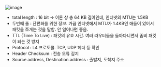 ![image](https://github.com/Mingadinga/2023_Study_CS/assets/53958188/eb8f2092-ec94-429e-af81-b73716e75b81)
- total length : 16 bit → 이론 상 총 64 KB 길이인데, 인터넷의 MTU는 1.5KB
- 두번째 줄 : 단편화를 위한 정보. 가끔 인터넷에서 MTU가 1.4KB인 애들이 있어서 패킷을 쪼개는 것을 말함. 안 일어나면 좋음.
- TTL (Time To Live) : 패킷의 유효 시간. 여러 라우터들을 돌아다니면서 좀비 패킷이 되는 것 방지
- Protocol : L4 프로토콜. TCP, UDP 헤더 등 확인
- Header Checksum : 전송 오류 감지
- Source address, Destination address : 출발지, 도착지 주소